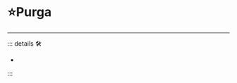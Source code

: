 # ⭐<labor>Purga</labor>

---

<!-- =================================================== -->
<!-- =================================================== -->
<!-- =================================================== -->
<!-- =================================================== -->
<!-- =================================================== -->
::: details 🛠

-

:::